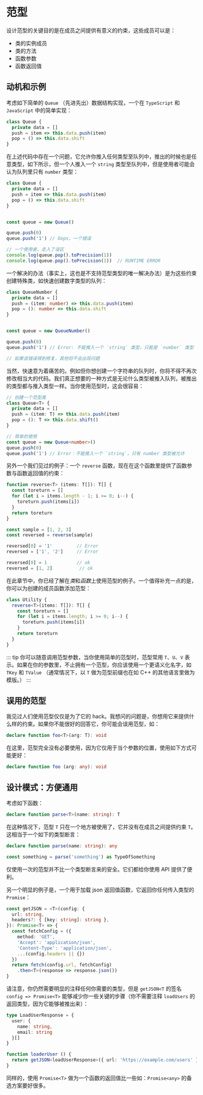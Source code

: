 # 范型

设计范型的关键目的是在成员之间提供有意义的约束，这些成员可以是：

- 类的实例成员
- 类的方法
- 函数参数
- 函数返回值

## 动机和示例

考虑如下简单的 `Queue` （先进先出）数据结构实现，一个在 `TypeScript` 和 `JavaScript` 中的简单实现：

```ts
class Queue {
  private data = []
  push = item => this.data.push(item)
  pop = () => this.data.shift
}
```

在上述代码中存在一个问题，它允许你推入任何类型至队列中，推出的时候也是任意类型，如下所示，但一个人推入一个 `string` 类型至队列中，但是使用者可能会认为队列里只有 `number` 类型：

```ts
class Queue {
  private data = []
  push = item => this.data.push(item)
  pop = () => this.data.shift
}


const queue = new Queue()

queue.push(0)
queue.push('1') // Oops，一个错误

// 一个使用者，走入了误区
console.log(queue.pop().toPrecision(1))
console.log(queue.pop().toPrecision(1))  // RUNTIME ERROR
```

一个解决的办法（事实上，这也是不支持范型类型的唯一解决办法）是为这些约束创建特殊类，如快速创建数字类型的队列：

```ts
class QueueNumber {
  private data = []
  push = (item: number) => this.data.push(item)
  pop = (): number => this.data.shift
}


const queue = new QueueNumber()

queue.push(0)
queue.push('1') // Error: 不能推入一个 `string` 类型，只能是 `number` 类型

// 如果该错误得到修复，其他将不会出现问题
```

当然，快速意为着痛苦的。例如但你想创建一个字符串的队列时，你将不得不再次修改相当大的代码。我们真正想要的一种方式是无论什么类型被推入队列，被推出的类型都与推入类型一样。当你使用范型时，这会很容易：

```ts
// 创建一个范型类
class Queue<T> {
  private data = []
  push = (item: T) => this.data.push(item)
  pop = (): T => this.data.shift()
}

// 简单的使用
const queue = new Queue<number>()
queue.push(0)
queue.push('1') // Error：不能推入一个 `string`，只有 number 类型被允许
```

另外一个我们见过的例子：一个 `reverse` 函数，现在在这个函数里提供了函数参数与函数返回值的约束：

```ts
function reverse<T> (items: T[]): T[] {
  const toreturn = []
  for (let i = items.length - 1; i >= 0; i--) {
    toreturn.push(items[i])
  }
  return toreturn
}

const sample = [1, 2, 3]
const reversed = reverse(sample)

reversed[0] = '1'         // Error
reversed = ['1', '2']     // Error

reversed[0] = 1           // ok
reversed = [1, 2]          // ok
```

在此章节中，你已经了解在*类*和*函数*上使用范型的例子。一个值得补充一点的是，你可以为创建的成员函数添加范型：

```ts
class Utility {
  reverse<T>(items: T[]): T[] {
    const toreturn = []
    for (let i = items.length; i >= 0; i--) {
      toreturn.push(items[i])
    }
    return toreturn
  }
}
```

::: tip
你可以随意调用范型参数，当你使用简单的范型时，范型常用 `T`、`U`、`V` 表示。如果在你的参数里，不止拥有一个范型，你应该使用一个更语义化名字，如 `TKey` 和 `TValue` （通常情况下，以 `T` 做为范型前缀也在如 C++ 的其他语言里做为模版。）
:::

## 误用的范型

我见过人们使用范型仅仅是为了它的 hack。我想问的问题是，你想用它来提供什么样的约束。如果你不能很好的回答它，你可能会误用范型，如：

```ts
declare function foo<T>(arg: T): void
```

在这里，范型完全没有必要使用，因为它仅用于当个参数的位置，使用如下方式可能更好：

```ts
declare function foo (arg: any): void
```

## 设计模式：方便通用

考虑如下函数：

```ts
declare function parse<T>(name: string): T
```

在这种情况下，范型 `T` 只在一个地方被使用了，它并没有在成员之间提供约束 `T`。这相当于一个如下的类型断言：

```ts
declare function parse(name: string): any

const something = parse('something') as TypeOfSomething
```

仅使用一次的范型并不比一个类型断言来的安全。它们都给你使用 API 提供了便利。

另一个明显的例子是，一个用于加载 json 返回值函数，它返回你任何传入类型的 `Promise`：

```ts
const getJSON = <T>(config: {
  url: string,
  headers?: { [key: string]: string },
}): Promise<T> => {
  const fetchConfig = ({
    method: 'GET',
    'Accept': 'application/json',
    'Content-Type': 'application/json',
    ...(config.headers || {})
  })
  return fetch(config.url, fetchConfig)
    .then<T>(response => response.json())
}
```

请注意，你仍然需要明显的注释任何你需要的类型，但是 `getJSON<T` 的签名 `config => Promise<T>` 能够减少你一些关键的步骤（你不需要注释 `loadUsers` 的返回类型，因为它能够被推出来）：

```ts
type LoadUserResponse = {
  user: {
    name: string,
    email: string
  }[]
}

function loaderUser () {
  return getJSON<loadUserResponse>({ url: 'https://example.com/users' })
}
```

同样的，使用 `Promise<T>` 做为一个函数的返回值比一些如：`Promise<any>` 的备选方案要好很多。

